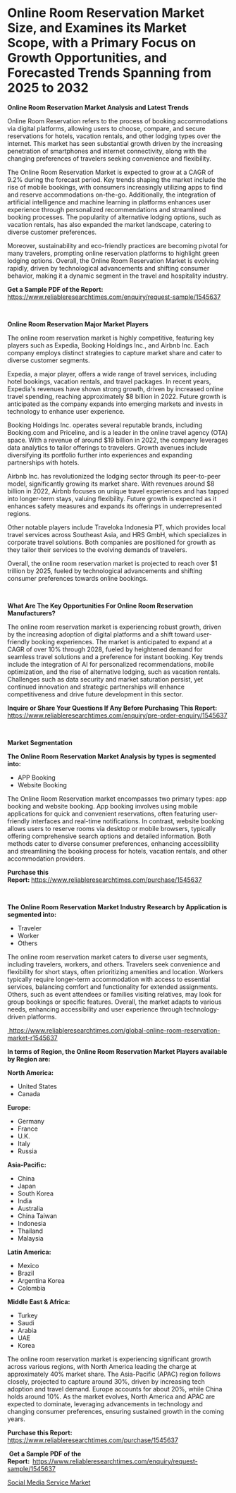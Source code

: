 <p><h1>Online Room Reservation Market Size, and Examines its Market Scope, with a Primary Focus on Growth Opportunities, and Forecasted Trends Spanning from 2025 to 2032</h1></p><p><strong>Online Room Reservation Market Analysis and Latest Trends</strong></p>
<p><p>Online Room Reservation refers to the process of booking accommodations via digital platforms, allowing users to choose, compare, and secure reservations for hotels, vacation rentals, and other lodging types over the internet. This market has seen substantial growth driven by the increasing penetration of smartphones and internet connectivity, along with the changing preferences of travelers seeking convenience and flexibility.</p><p>The Online Room Reservation Market is expected to grow at a CAGR of 9.2% during the forecast period. Key trends shaping the market include the rise of mobile bookings, with consumers increasingly utilizing apps to find and reserve accommodations on-the-go. Additionally, the integration of artificial intelligence and machine learning in platforms enhances user experience through personalized recommendations and streamlined booking processes. The popularity of alternative lodging options, such as vacation rentals, has also expanded the market landscape, catering to diverse customer preferences.</p><p>Moreover, sustainability and eco-friendly practices are becoming pivotal for many travelers, prompting online reservation platforms to highlight green lodging options. Overall, the Online Room Reservation Market is evolving rapidly, driven by technological advancements and shifting consumer behavior, making it a dynamic segment in the travel and hospitality industry.</p></p>
<p><strong>Get a Sample PDF of the Report:&nbsp;</strong> <a href="https://www.reliableresearchtimes.com/enquiry/request-sample/1545637?utm_campaign=3284&utm_medium=2&utm_source=Github&utm_content=ia&utm_term=09032025&utm_id=online-room-reservation">https://www.reliableresearchtimes.com/enquiry/request-sample/1545637</a></p>
<p>&nbsp;</p>
<p><strong>Online Room Reservation Major Market Players</strong></p>
<p><p>The online room reservation market is highly competitive, featuring key players such as Expedia, Booking Holdings Inc., and Airbnb Inc. Each company employs distinct strategies to capture market share and cater to diverse customer segments.</p><p>Expedia, a major player, offers a wide range of travel services, including hotel bookings, vacation rentals, and travel packages. In recent years, Expedia's revenues have shown strong growth, driven by increased online travel spending, reaching approximately $8 billion in 2022. Future growth is anticipated as the company expands into emerging markets and invests in technology to enhance user experience.</p><p>Booking Holdings Inc. operates several reputable brands, including Booking.com and Priceline, and is a leader in the online travel agency (OTA) space. With a revenue of around $19 billion in 2022, the company leverages data analytics to tailor offerings to travelers. Growth avenues include diversifying its portfolio further into experiences and expanding partnerships with hotels.</p><p>Airbnb Inc. has revolutionized the lodging sector through its peer-to-peer model, significantly growing its market share. With revenues around $8 billion in 2022, Airbnb focuses on unique travel experiences and has tapped into longer-term stays, valuing flexibility. Future growth is expected as it enhances safety measures and expands its offerings in underrepresented regions.</p><p>Other notable players include Traveloka Indonesia PT, which provides local travel services across Southeast Asia, and HRS GmbH, which specializes in corporate travel solutions. Both companies are positioned for growth as they tailor their services to the evolving demands of travelers.</p><p>Overall, the online room reservation market is projected to reach over $1 trillion by 2025, fueled by technological advancements and shifting consumer preferences towards online bookings.</p></p>
<p>&nbsp;</p>
<p><strong>What Are The Key Opportunities For Online Room Reservation Manufacturers?</strong></p>
<p><p>The online room reservation market is experiencing robust growth, driven by the increasing adoption of digital platforms and a shift toward user-friendly booking experiences. The market is anticipated to expand at a CAGR of over 10% through 2028, fueled by heightened demand for seamless travel solutions and a preference for instant booking. Key trends include the integration of AI for personalized recommendations, mobile optimization, and the rise of alternative lodging, such as vacation rentals. Challenges such as data security and market saturation persist, yet continued innovation and strategic partnerships will enhance competitiveness and drive future development in this sector.</p></p>
<p><strong>Inquire or Share Your Questions If Any Before Purchasing This Report:</strong> <a href="https://www.reliableresearchtimes.com/enquiry/pre-order-enquiry/1545637?utm_campaign=3284&utm_medium=2&utm_source=Github&utm_content=ia&utm_term=09032025&utm_id=online-room-reservation">https://www.reliableresearchtimes.com/enquiry/pre-order-enquiry/1545637</a></p>
<p>&nbsp;</p>
<p><strong>Market Segmentation</strong></p>
<p><strong>The Online Room Reservation Market Analysis by types is segmented into:</strong></p>
<p><ul><li>APP Booking</li><li>Website Booking</li></ul></p>
<p><p>The Online Room Reservation market encompasses two primary types: app booking and website booking. App booking involves using mobile applications for quick and convenient reservations, often featuring user-friendly interfaces and real-time notifications. In contrast, website booking allows users to reserve rooms via desktop or mobile browsers, typically offering comprehensive search options and detailed information. Both methods cater to diverse consumer preferences, enhancing accessibility and streamlining the booking process for hotels, vacation rentals, and other accommodation providers.</p></p>
<p><strong>Purchase this Report:&nbsp;</strong><a href="https://www.reliableresearchtimes.com/purchase/1545637?utm_campaign=3284&utm_medium=2&utm_source=Github&utm_content=ia&utm_term=09032025&utm_id=online-room-reservation">https://www.reliableresearchtimes.com/purchase/1545637</a></p>
<p>&nbsp;</p>
<p><strong>The Online Room Reservation Market Industry Research by Application is segmented into:</strong></p>
<p><ul><li>Traveler</li><li>Worker</li><li>Others</li></ul></p>
<p><p>The online room reservation market caters to diverse user segments, including travelers, workers, and others. Travelers seek convenience and flexibility for short stays, often prioritizing amenities and location. Workers typically require longer-term accommodation with access to essential services, balancing comfort and functionality for extended assignments. Others, such as event attendees or families visiting relatives, may look for group bookings or specific features. Overall, the market adapts to various needs, enhancing accessibility and user experience through technology-driven platforms.</p></p>
<p><a href="https://www.reliableresearchtimes.com/global-online-room-reservation-market-r1545637?utm_campaign=3284&utm_medium=2&utm_source=Github&utm_content=ia&utm_term=09032025&utm_id=online-room-reservation">&nbsp;https://www.reliableresearchtimes.com/global-online-room-reservation-market-r1545637</a></p>
<p><strong>In terms of Region, the Online Room Reservation Market Players available by Region are:</strong></p>
<p>
    <p> <strong> North America: </strong>
        <ul>
            <li>United States</li>
            <li>Canada</li>
        </ul>
        </p> 
    <p> <strong> Europe: </strong>
        <ul>
            <li>Germany</li>
            <li>France</li>
            <li>U.K.</li>
            <li>Italy</li>
            <li>Russia</li>
        </ul>
        </p> 
    <p> <strong> Asia-Pacific: </strong>
        <ul>
            <li>China</li>
            <li>Japan</li>
            <li>South Korea</li>
            <li>India</li>
            <li>Australia</li>
            <li>China Taiwan</li>
            <li>Indonesia</li>
            <li>Thailand</li>
            <li>Malaysia</li>
        </ul>
        </p> 
    <p> <strong> Latin America: </strong>
        <ul>
            <li>Mexico</li>
            <li>Brazil</li>
            <li>Argentina Korea</li>
            <li>Colombia</li>
        </ul>
        </p> 
    <p> <strong> Middle East & Africa: </strong>
        <ul>
            <li>Turkey</li>
            <li>Saudi</li>
            <li>Arabia</li>
            <li>UAE</li>
            <li>Korea</li>
        </ul>
    </p>
    </p>
<p><p>The online room reservation market is experiencing significant growth across various regions, with North America leading the charge at approximately 40% market share. The Asia-Pacific (APAC) region follows closely, projected to capture around 30%, driven by increasing tech adoption and travel demand. Europe accounts for about 20%, while China holds around 10%. As the market evolves, North America and APAC are expected to dominate, leveraging advancements in technology and changing consumer preferences, ensuring sustained growth in the coming years.</p></p>
<p><strong>Purchase this Report: </strong><a href="https://www.reliableresearchtimes.com/purchase/1545637?utm_campaign=3284&utm_medium=2&utm_source=Github&utm_content=ia&utm_term=09032025&utm_id=online-room-reservation">https://www.reliableresearchtimes.com/purchase/1545637</a></p>
<p>&nbsp;<strong>Get a Sample PDF of the Report:&nbsp;&nbsp;</strong><a href="https://www.reliableresearchtimes.com/enquiry/request-sample/1545637?utm_campaign=3284&utm_medium=2&utm_source=Github&utm_content=ia&utm_term=09032025&utm_id=online-room-reservation">https://www.reliableresearchtimes.com/enquiry/request-sample/1545637</a></p>
<p><strong></strong></p>
<p><p><a href="https://github.com/spoorsusama/Market-Research-Report-List-1/blob/main/social-media-service-market.md?utm_campaign=3284&utm_medium=2&utm_source=Github&utm_content=ia&utm_term=09032025&utm_id=online-room-reservation">Social Media Service Market</a></p></p>